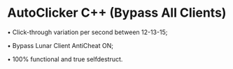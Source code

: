 # AutoClicker C++ (Bypass All Clients)

• Click-through variation per second between 12-13-15;

• Bypass Lunar Client AntiCheat ON;

• 100% functional and true selfdestruct.
